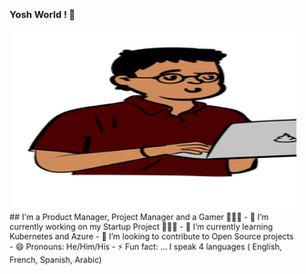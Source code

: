 ### Yosh  World ! 👋

 <img align="right" alt="img" src="https://github.com/cuitlazotlac/cuitlazotlac/blob/main/mine.png" width="500" height="320" />
## I'm a Product Manager, Project Manager and a Gamer 👨🏽‍💻
- 🔭 I’m currently working on my Startup Project 👷🏾‍♂️
- 🌱 I’m currently learning Kubernetes and Azure
- 🚀 I’m looking to contribute to Open Source projects
- 😄 Pronouns: He/Him/His
- ⚡ Fun fact: ... I speak 4 languages ( English, French, Spanish, Arabic)
